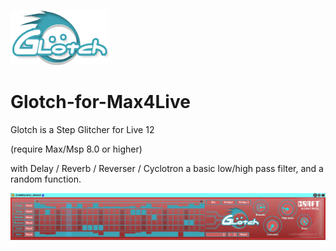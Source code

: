 ![Glotch image](https://github.com/CraftKontrol/Glotch-for-Max4Live/blob/main/Images/GlotchLogo.png?raw=true)
# Glotch-for-Max4Live

Glotch is a Step Glitcher for Live 12

(require Max/Msp 8.0 or higher)

with Delay / Reverb / Reverser / Cyclotron
a basic low/high pass filter, and a random function.

![Glotch image](https://github.com/CraftKontrol/Glotch-for-Max4Live/blob/main/Images/Glotch.jpg?raw=true)
